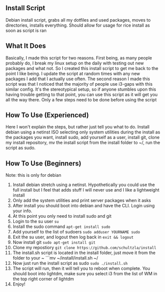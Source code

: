 ## Install Script

Debian install script, grabs all my dotfiles and used packages, moves to directories, installs everything. Should allow for usage for rice install as soon as script is ran

## What It Does

Basically, I made this script for two reasons. First being, as many people probably do, I break my linux setup on the daily with testing out new packages and what not. So I created this install script to get me back to the point I like being. I update the script at random times with any new packages I add that I actually use often. The second reason I made this script was that I noticed that the majority of people use i3-gaps with this similar config. It's the stereotypical setup, so if anyone stumbles upon this having trouble getting to that point, you can use this script as it will get you all the way there. Only a few steps need to be done before using the script

## How To Use (Experienced)

Here I won't explain the steps, but rather just tell you what to do. Install debian using a netinst ISO selecting only system utilities during the install as the packages you want, install sudo, add yourself as a user, install git, clone my install repository, mv the install script from the install folder to ~/, run the script as sudo. 

## How To Use (Beginners)

Note: this is only for debian

1. Install debian stretch using a netinst. Hypothetically you could use the full install but I feel that adds stuff I will never use and I like a lightweight install
2. Only add the system utilities and print server packages when it asks 
3. After install you should boot into debian and have the CLI. Login using your info.
4. At this point you only need to install sudo and git
5. Login to the su user ```su```
6. Install the sudo command ```apt-get install sudo```
7. Add yourself to the list of sudoers ```sudo adduser YOURNAME sudo```
8. Exit the su user, and logout then log back in ```exit && logout```
9. Now install git ```sudo apt-get install git```
10. Clone my repostiory ```git clone https://github.com/schultzla/install```
11. The install.sh script is located in the install folder, just move it from the folder to your ~ ```mv ~/install/install.sh ~/
12. Now just run the install script as sudo ```sudo ./install.sh```
13. The script will run, then it will tell you to reboot when  complete. You should boot into lightdm, make sure you select i3 from the list of WM in the top right corner of lightdm
14. Enjoy!
